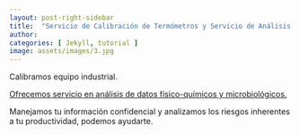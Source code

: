 ```yaml
---
layout: post-right-sidebar
title:  "Servicio de Calibración de Termómetros y Servicio de Análisis de Datos"
author: 
categories: [ Jekyll, tutorial ]
image: assets/images/3.jpg
---
```

Calibramos equipo industrial.

<a href="#">Ofrecemos servicio en análisis de datos físico-químicos y microbiológicos.</a>

Manejamos tu información confidencial y analizamos los riesgos inherentes a tu productividad, podemos ayudarte.
